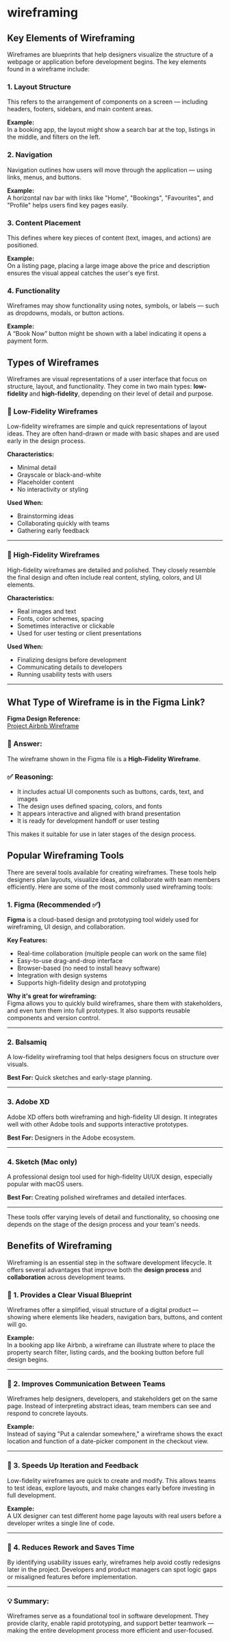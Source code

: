 # wireframing
## Key Elements of Wireframing

Wireframes are blueprints that help designers visualize the structure of a webpage or application before development begins. The key elements found in a wireframe include:

### 1. Layout Structure
This refers to the arrangement of components on a screen — including headers, footers, sidebars, and main content areas.

**Example:**  
In a booking app, the layout might show a search bar at the top, listings in the middle, and filters on the left.

### 2. Navigation
Navigation outlines how users will move through the application — using links, menus, and buttons.

**Example:**  
A horizontal nav bar with links like "Home", "Bookings", "Favourites", and "Profile" helps users find key pages easily.

### 3. Content Placement
This defines where key pieces of content (text, images, and actions) are positioned.

**Example:**  
On a listing page, placing a large image above the price and description ensures the visual appeal catches the user's eye first.

### 4. Functionality
Wireframes may show functionality using notes, symbols, or labels — such as dropdowns, modals, or button actions.

**Example:**  
A “Book Now” button might be shown with a label indicating it opens a payment form.

## Types of Wireframes

Wireframes are visual representations of a user interface that focus on structure, layout, and functionality. They come in two main types: **low-fidelity** and **high-fidelity**, depending on their level of detail and purpose.

### 🔹 Low-Fidelity Wireframes

Low-fidelity wireframes are simple and quick representations of layout ideas. They are often hand-drawn or made with basic shapes and are used early in the design process.

**Characteristics:**
- Minimal detail
- Grayscale or black-and-white
- Placeholder content
- No interactivity or styling

**Used When:**
- Brainstorming ideas
- Collaborating quickly with teams
- Gathering early feedback

---

### 🔹 High-Fidelity Wireframes

High-fidelity wireframes are detailed and polished. They closely resemble the final design and often include real content, styling, colors, and UI elements.

**Characteristics:**
- Real images and text
- Fonts, color schemes, spacing
- Sometimes interactive or clickable
- Used for user testing or client presentations

**Used When:**
- Finalizing designs before development
- Communicating details to developers
- Running usability tests with users

---

## What Type of Wireframe is in the Figma Link?

**Figma Design Reference:**  
[Project Airbnb Wireframe](https://www.figma.com/design/E2BRqdPcKkrnX6hLGPto8Z/Project-Airbnb?node-id=1-2&p=f&t=Af7RabuOPxn1Xi2R-0)

### 🔎 Answer:
The wireframe shown in the Figma file is a **High-Fidelity Wireframe**.

### ✅ Reasoning:
- It includes actual UI components such as buttons, cards, text, and images
- The design uses defined spacing, colors, and fonts
- It appears interactive and aligned with brand presentation
- It is ready for development handoff or user testing

This makes it suitable for use in later stages of the design process.

## Popular Wireframing Tools

There are several tools available for creating wireframes. These tools help designers plan layouts, visualize ideas, and collaborate with team members efficiently. Here are some of the most commonly used wireframing tools:

### 1. Figma (Recommended ✅)

**Figma** is a cloud-based design and prototyping tool widely used for wireframing, UI design, and collaboration.

**Key Features:**
- Real-time collaboration (multiple people can work on the same file)
- Easy-to-use drag-and-drop interface
- Browser-based (no need to install heavy software)
- Integration with design systems
- Supports high-fidelity design and prototyping

**Why it's great for wireframing:**  
Figma allows you to quickly build wireframes, share them with stakeholders, and even turn them into full prototypes. It also supports reusable components and version control.

---

### 2. Balsamiq

A low-fidelity wireframing tool that helps designers focus on structure over visuals.

**Best For:** Quick sketches and early-stage planning.

---

### 3. Adobe XD

Adobe XD offers both wireframing and high-fidelity UI design. It integrates well with other Adobe tools and supports interactive prototypes.

**Best For:** Designers in the Adobe ecosystem.

---

### 4. Sketch (Mac only)

A professional design tool used for high-fidelity UI/UX design, especially popular with macOS users.

**Best For:** Creating polished wireframes and detailed interfaces.

---

These tools offer varying levels of detail and functionality, so choosing one depends on the stage of the design process and your team's needs.

## Benefits of Wireframing

Wireframing is an essential step in the software development lifecycle. It offers several advantages that improve both the **design process** and **collaboration** across development teams.

### 🎯 1. Provides a Clear Visual Blueprint

Wireframes offer a simplified, visual structure of a digital product — showing where elements like headers, navigation bars, buttons, and content will go.

**Example:**  
In a booking app like Airbnb, a wireframe can illustrate where to place the property search filter, listing cards, and the booking button before full design begins.

---

### 🤝 2. Improves Communication Between Teams

Wireframes help designers, developers, and stakeholders get on the same page. Instead of interpreting abstract ideas, team members can see and respond to concrete layouts.

**Example:**  
Instead of saying "Put a calendar somewhere," a wireframe shows the exact location and function of a date-picker component in the checkout view.

---

### 🔄 3. Speeds Up Iteration and Feedback

Low-fidelity wireframes are quick to create and modify. This allows teams to test ideas, explore layouts, and make changes early before investing in full development.

**Example:**  
A UX designer can test different home page layouts with real users before a developer writes a single line of code.

---

### 🧱 4. Reduces Rework and Saves Time

By identifying usability issues early, wireframes help avoid costly redesigns later in the project. Developers and product managers can spot logic gaps or misaligned features before implementation.

---

### 💡 Summary:

Wireframes serve as a foundational tool in software development. They provide clarity, enable rapid prototyping, and support better teamwork — making the entire development process more efficient and user-focused.